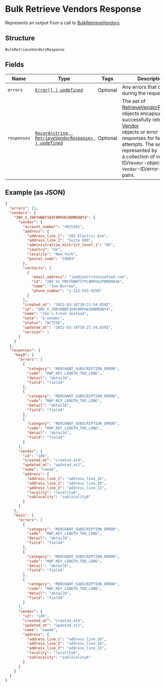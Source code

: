 
# Bulk Retrieve Vendors Response

Represents an output from a call to [BulkRetrieveVendors](../../doc/api/vendors.md#bulk-retrieve-vendors).

## Structure

`BulkRetrieveVendorsResponse`

## Fields

| Name | Type | Tags | Description |
|  --- | --- | --- | --- |
| `errors` | [`Error[] \| undefined`](../../doc/models/error.md) | Optional | Any errors that occurred during the request. |
| `responses` | [`Record<string, RetrieveVendorResponse> \| undefined`](../../doc/models/retrieve-vendor-response.md) | Optional | The set of [RetrieveVendorResponse](entity:RetrieveVendorResponse) objects encapsulating successfully retrieved [Vendor](entity:Vendor)<br>objects or error responses for failed attempts. The set is represented by<br>a collection of `Vendor`-ID/`Vendor`-object or `Vendor`-ID/error-object pairs. |

## Example (as JSON)

```json
{
  "errors": [],
  "vendors": {
    "INV_V_JDKYHBWT1D4F8MFH63DBMEN8Y4": {
      "vendor": {
        "account_number": "4025391",
        "address": {
          "address_line_1": "505 Electric Ave",
          "address_line_2": "Suite 600",
          "administrative_district_level_1": "NY",
          "country": "US",
          "locality": "New York",
          "postal_code": "10003"
        },
        "contacts": [
          {
            "email_address": "joe@joesfreshseafood.com",
            "id": "INV_VC_FMCYHBWT1TPL8MFH52PBMEN92A",
            "name": "Joe Burrow",
            "phone_number": "1-212-555-4250"
          }
        ],
        "created_at": "2022-03-16T10:21:54.859Z",
        "id": "INV_V_JDKYHBWT1D4F8MFH63DBMEN8Y4",
        "name": "Joe's Fresh Seafood",
        "note": "a vendor",
        "status": "ACTIVE",
        "updated_at": "2022-03-16T10:21:54.859Z",
        "version": 1
      }
    }
  },
  "responses": {
    "key0": {
      "errors": [
        {
          "category": "MERCHANT_SUBSCRIPTION_ERROR",
          "code": "MAP_KEY_LENGTH_TOO_LONG",
          "detail": "detail6",
          "field": "field4"
        },
        {
          "category": "MERCHANT_SUBSCRIPTION_ERROR",
          "code": "MAP_KEY_LENGTH_TOO_LONG",
          "detail": "detail6",
          "field": "field4"
        },
        {
          "category": "MERCHANT_SUBSCRIPTION_ERROR",
          "code": "MAP_KEY_LENGTH_TOO_LONG",
          "detail": "detail6",
          "field": "field4"
        }
      ],
      "vendor": {
        "id": "id6",
        "created_at": "created_at4",
        "updated_at": "updated_at2",
        "name": "name6",
        "address": {
          "address_line_1": "address_line_16",
          "address_line_2": "address_line_26",
          "address_line_3": "address_line_32",
          "locality": "locality6",
          "sublocality": "sublocality6"
        }
      }
    },
    "key1": {
      "errors": [
        {
          "category": "MERCHANT_SUBSCRIPTION_ERROR",
          "code": "MAP_KEY_LENGTH_TOO_LONG",
          "detail": "detail6",
          "field": "field4"
        },
        {
          "category": "MERCHANT_SUBSCRIPTION_ERROR",
          "code": "MAP_KEY_LENGTH_TOO_LONG",
          "detail": "detail6",
          "field": "field4"
        },
        {
          "category": "MERCHANT_SUBSCRIPTION_ERROR",
          "code": "MAP_KEY_LENGTH_TOO_LONG",
          "detail": "detail6",
          "field": "field4"
        }
      ],
      "vendor": {
        "id": "id6",
        "created_at": "created_at4",
        "updated_at": "updated_at2",
        "name": "name6",
        "address": {
          "address_line_1": "address_line_16",
          "address_line_2": "address_line_26",
          "address_line_3": "address_line_32",
          "locality": "locality6",
          "sublocality": "sublocality6"
        }
      }
    }
  }
}
```

